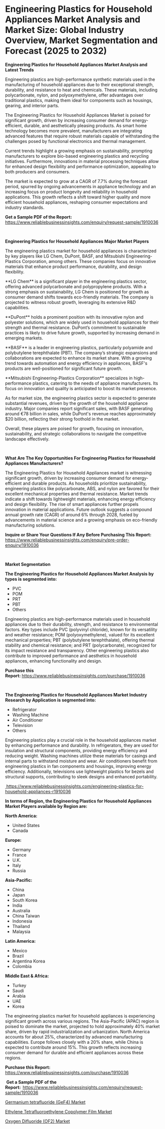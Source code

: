 <p><h1>Engineering Plastics for Household Appliances Market Analysis and Market Size: Global Industry Overview, Market Segmentation and Forecast (2025 to 2032)</h1></p><p><strong>Engineering Plastics for Household Appliances Market Analysis and Latest Trends</strong></p>
<p><p>Engineering plastics are high-performance synthetic materials used in the manufacturing of household appliances due to their exceptional strength, durability, and resistance to heat and chemicals. These materials, including polycarbonate, nylon, and polyoxymethylene, offer advantages over traditional plastics, making them ideal for components such as housings, gearing, and interior parts.</p><p>The Engineering Plastics for Household Appliances Market is poised for significant growth, driven by increasing consumer demand for energy-efficient, durable, and aesthetically pleasing products. As smart home technology becomes more prevalent, manufacturers are integrating advanced features that require robust materials capable of withstanding the challenges posed by functional electronics and thermal management.</p><p>Current trends highlight a growing emphasis on sustainability, prompting manufacturers to explore bio-based engineering plastics and recycling initiatives. Furthermore, innovations in material processing techniques allow for enhanced design flexibility and performance optimization, appealing to both producers and consumers.</p><p>The market is expected to grow at a CAGR of 7.7% during the forecast period, spurred by ongoing advancements in appliance technology and an increasing focus on product longevity and reliability in household applications. This growth reflects a shift toward higher quality and more efficient household appliances, reshaping consumer expectations and industry standards.</p></p>
<p><strong>Get a Sample PDF of the Report:&nbsp;</strong> <a href="https://www.reliablebusinessinsights.com/enquiry/request-sample/1910036?utm_campaign=112&utm_medium=2&utm_source=Github&utm_content=ia&utm_term=04022025&utm_id=engineering-plastics-for-household-appliances">https://www.reliablebusinessinsights.com/enquiry/request-sample/1910036</a></p>
<p>&nbsp;</p>
<p><strong>Engineering Plastics for Household Appliances Major Market Players</strong></p>
<p><p>The engineering plastics market for household appliances is characterized by key players like LG Chem, DuPont, BASF, and Mitsubishi Engineering-Plastics Corporation, among others. These companies focus on innovative materials that enhance product performance, durability, and design flexibility.</p><p>**LG Chem** is a significant player in the engineering plastics sector, offering advanced polycarbonate and polypropylene products. With a strong emphasis on sustainability, LG Chem is positioned for growth as consumer demand shifts towards eco-friendly materials. The company is projected to witness robust growth, leveraging its extensive R&D capabilities.</p><p>**DuPont** holds a prominent position with its innovative nylon and polyester solutions, which are widely used in household appliances for their strength and thermal resistance. DuPont’s commitment to sustainable practices is likely to drive future growth, supported by increasing demand in emerging markets.</p><p>**BASF** is a leader in engineering plastics, particularly polyamide and polybutylene terephthalate (PBT). The company’s strategic expansions and collaborations are expected to enhance its market share. With a growing trend towards automation and energy efficiency in appliances, BASF's products are well-positioned for significant future growth.</p><p>**Mitsubishi Engineering-Plastics Corporation** specializes in high-performance plastics, catering to the needs of appliance manufacturers. Its focus on innovation and quality is anticipated to boost its market presence.</p><p>As for market size, the engineering plastics sector is expected to generate substantial revenues, driven by the growth of the household appliance industry. Major companies report significant sales, with BASF generating around €78 billion in sales, while DuPont's revenue reaches approximately $20 billion, reflecting their strong foothold in the market.</p><p>Overall, these players are poised for growth, focusing on innovation, sustainability, and strategic collaborations to navigate the competitive landscape effectively.</p></p>
<p>&nbsp;</p>
<p><strong>What Are The Key Opportunities For Engineering Plastics for Household Appliances Manufacturers?</strong></p>
<p><p>The Engineering Plastics for Household Appliances market is witnessing significant growth, driven by increasing consumer demand for energy-efficient and durable products. As households prioritize sustainability, engineering plastics like polycarbonate, ABS, and nylon are favored for their excellent mechanical properties and thermal resistance. Market trends indicate a shift towards lightweight materials, enhancing energy efficiency and design flexibility. The rise of smart appliances further propels innovation in material applications. Future outlook suggests a compound annual growth rate (CAGR) of around 6% through 2028, fueled by advancements in material science and a growing emphasis on eco-friendly manufacturing solutions.</p></p>
<p><strong>Inquire or Share Your Questions If Any Before Purchasing This Report:</strong> <a href="https://www.reliablebusinessinsights.com/enquiry/pre-order-enquiry/1910036?utm_campaign=112&utm_medium=2&utm_source=Github&utm_content=ia&utm_term=04022025&utm_id=engineering-plastics-for-household-appliances">https://www.reliablebusinessinsights.com/enquiry/pre-order-enquiry/1910036</a></p>
<p>&nbsp;</p>
<p><strong>Market Segmentation</strong></p>
<p><strong>The Engineering Plastics for Household Appliances Market Analysis by types is segmented into:</strong></p>
<p><ul><li>PVC</li><li>POM</li><li>PRT</li><li>PBT</li><li>Others</li></ul></p>
<p><p>Engineering plastics are high-performance materials used in household appliances due to their durability, strength, and resistance to environmental factors. Key types include PVC (polyvinyl chloride), known for its versatility and weather resistance; POM (polyoxymethylene), valued for its excellent mechanical properties; PBT (polybutylene terephthalate), offering thermal stability and chemical resistance; and PRT (polycarbonate), recognized for its impact resistance and transparency. Other engineering plastics also contribute to improved performance and aesthetics in household appliances, enhancing functionality and design.</p></p>
<p><strong>Purchase this Report:&nbsp;</strong><a href="https://www.reliablebusinessinsights.com/purchase/1910036?utm_campaign=112&utm_medium=2&utm_source=Github&utm_content=ia&utm_term=04022025&utm_id=engineering-plastics-for-household-appliances">https://www.reliablebusinessinsights.com/purchase/1910036</a></p>
<p>&nbsp;</p>
<p><strong>The Engineering Plastics for Household Appliances Market Industry Research by Application is segmented into:</strong></p>
<p><ul><li>Refrigerator</li><li>Washing Machine</li><li>Air Conditioner</li><li>Television</li><li>Others</li></ul></p>
<p><p>Engineering plastics play a crucial role in the household appliances market by enhancing performance and durability. In refrigerators, they are used for insulation and structural components, providing energy efficiency and reducing weight. Washing machines utilize these materials for casings and internal parts to withstand moisture and wear. Air conditioners benefit from engineering plastics in fan components and housings, improving energy efficiency. Additionally, televisions use lightweight plastics for bezels and structural supports, contributing to sleek designs and enhanced portability.</p></p>
<p><a href="https://www.reliablebusinessinsights.com/engineering-plastics-for-household-appliances-r1910036?utm_campaign=112&utm_medium=2&utm_source=Github&utm_content=ia&utm_term=04022025&utm_id=engineering-plastics-for-household-appliances">&nbsp;https://www.reliablebusinessinsights.com/engineering-plastics-for-household-appliances-r1910036</a></p>
<p><strong>In terms of Region, the Engineering Plastics for Household Appliances Market Players available by Region are:</strong></p>
<p>
    <p> <strong> North America: </strong>
        <ul>
            <li>United States</li>
            <li>Canada</li>
        </ul>
        </p> 
    <p> <strong> Europe: </strong>
        <ul>
            <li>Germany</li>
            <li>France</li>
            <li>U.K.</li>
            <li>Italy</li>
            <li>Russia</li>
        </ul>
        </p> 
    <p> <strong> Asia-Pacific: </strong>
        <ul>
            <li>China</li>
            <li>Japan</li>
            <li>South Korea</li>
            <li>India</li>
            <li>Australia</li>
            <li>China Taiwan</li>
            <li>Indonesia</li>
            <li>Thailand</li>
            <li>Malaysia</li>
        </ul>
        </p> 
    <p> <strong> Latin America: </strong>
        <ul>
            <li>Mexico</li>
            <li>Brazil</li>
            <li>Argentina Korea</li>
            <li>Colombia</li>
        </ul>
        </p> 
    <p> <strong> Middle East & Africa: </strong>
        <ul>
            <li>Turkey</li>
            <li>Saudi</li>
            <li>Arabia</li>
            <li>UAE</li>
            <li>Korea</li>
        </ul>
    </p>
    </p>
<p><p>The engineering plastics market for household appliances is experiencing significant growth across various regions. The Asia-Pacific (APAC) region is poised to dominate the market, projected to hold approximately 40% market share, driven by rapid industrialization and urbanization. North America accounts for about 25%, characterized by advanced manufacturing capabilities. Europe follows closely with a 20% share, while China is expected to contribute around 15%. This growth reflects increasing consumer demand for durable and efficient appliances across these regions.</p></p>
<p><strong>Purchase this Report: </strong><a href="https://www.reliablebusinessinsights.com/purchase/1910036?utm_campaign=112&utm_medium=2&utm_source=Github&utm_content=ia&utm_term=04022025&utm_id=engineering-plastics-for-household-appliances">https://www.reliablebusinessinsights.com/purchase/1910036</a></p>
<p>&nbsp;<strong>Get a Sample PDF of the Report:&nbsp;&nbsp;</strong><a href="https://www.reliablebusinessinsights.com/enquiry/request-sample/1910036?utm_campaign=112&utm_medium=2&utm_source=Github&utm_content=ia&utm_term=04022025&utm_id=engineering-plastics-for-household-appliances">https://www.reliablebusinessinsights.com/enquiry/request-sample/1910036</a></p>
<p><strong></strong></p>
<p><p><a href="https://github.com/haaszgettre6/Market-Research-Report-List-1/blob/main/germanium-tetrafluoride-gef4-market.md?utm_campaign=112&utm_medium=2&utm_source=Github&utm_content=ia&utm_term=04022025&utm_id=engineering-plastics-for-household-appliances">Germanium tetrafluoride (GeF4) Market</a></p><p><a href="https://github.com/deyniphytic/Market-Research-Report-List-1/blob/main/ethylene-tetrafluoroethylene-copolymer-film-market.md?utm_campaign=112&utm_medium=2&utm_source=Github&utm_content=ia&utm_term=04022025&utm_id=engineering-plastics-for-household-appliances">Ethylene Tetrafluoroethylene Copolymer Film Market</a></p><p><a href="https://github.com/zanoligarav/Market-Research-Report-List-1/blob/main/oxygen-difluoride-of2-market.md?utm_campaign=112&utm_medium=2&utm_source=Github&utm_content=ia&utm_term=04022025&utm_id=engineering-plastics-for-household-appliances">Oxygen Difluoride (OF2) Market</a></p></p>